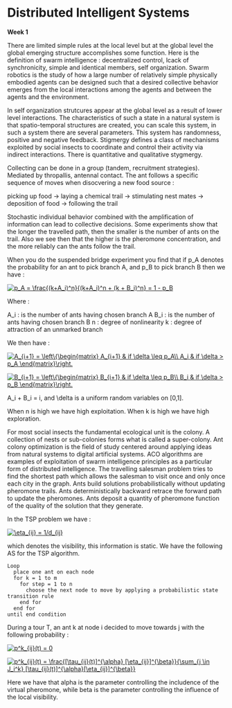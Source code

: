 # Distributed Intelligent Systems

**Week 1**

There are limited simple rules at the local level but at the global level the global emerging structure accomplishes some function. Here is the definition of swarm intelligence : decentralized control, lcack of synchronicity, simple and identical members, self organization. Swarm robotics is the study of how a large number of relatively simple physically embodied agents can be designed such that a desired collective behavior emerges from the local interactions among the agents and between the agents and the environment.

In self organization strutcures appear at the global level as a result of lower level interactions. The characteristics of such a state in a natural system is that spatio-temporal structures are created, you can scale this system, in such a system there are several parameters. This system has randomness, positive and negative feedback. Stigmergy defines a class of mechanisms exploited by social insects to coordinate and control their activity via indirect interactions. There is quantitative and qualitative stygmergy.

Collecting can be done in a group (tandem, recruitment strategies). Mediated by thropallis, antennal contact. The ant follows a specific sequence of moves when disocvering a new food source :

picking up food -> laying a chemical trail -> stimulating nest mates -> deposition of food -> following the trail

Stochastic individual behavior combined with the amplification of information can lead to collective decisions. Some experiments show that the longer the travelled path, then the smaller is the number of ants on the trail. Also we see then that the higher is the pheromone concentration, and the more reliably can the ants follow the trail.

When you do the suspended bridge experiment you find that if p_A denotes the probability for an ant to pick branch A, and p_B to pick branch B then we have :

<a href="https://www.codecogs.com/eqnedit.php?latex=p_A&space;=&space;\frac{(k&plus;A_i)^n}{(k&plus;A_i)^n&space;&plus;&space;(k&space;&plus;&space;B_i)^n}&space;=&space;1&space;-&space;p_B" target="_blank"><img src="https://latex.codecogs.com/gif.latex?p_A&space;=&space;\frac{(k&plus;A_i)^n}{(k&plus;A_i)^n&space;&plus;&space;(k&space;&plus;&space;B_i)^n}&space;=&space;1&space;-&space;p_B" title="p_A = \frac{(k+A_i)^n}{(k+A_i)^n + (k + B_i)^n} = 1 - p_B" /></a>

Where : 

A_i : is the number of ants having chosen branch A
B_i : is the number of ants having chosen branch B
n : degree of nonlinearity
k : degree of attraction of an unmarked branch

We then have :

<a href="https://www.codecogs.com/eqnedit.php?latex=A_{i&plus;1}&space;=&space;\left\{\begin{matrix}&space;A_{i&plus;1}&space;&&space;if&space;\delta&space;\leq&space;p_A\\&space;A_i&space;&&space;if&space;\delta&space;>&space;p_A&space;\end{matrix}\right." target="_blank"><img src="https://latex.codecogs.com/gif.latex?A_{i&plus;1}&space;=&space;\left\{\begin{matrix}&space;A_{i&plus;1}&space;&&space;if&space;\delta&space;\leq&space;p_A\\&space;A_i&space;&&space;if&space;\delta&space;>&space;p_A&space;\end{matrix}\right." title="A_{i+1} = \left\{\begin{matrix} A_{i+1} & if \delta \leq p_A\\ A_i & if \delta > p_A \end{matrix}\right." /></a>

<a href="https://www.codecogs.com/eqnedit.php?latex=B_{i&plus;1}&space;=&space;\left\{\begin{matrix}&space;B_{i&plus;1}&space;&&space;if&space;\delta&space;\leq&space;p_B\\&space;B_i&space;&&space;if&space;\delta&space;>&space;p_B&space;\end{matrix}\right." target="_blank"><img src="https://latex.codecogs.com/gif.latex?B_{i&plus;1}&space;=&space;\left\{\begin{matrix}&space;B_{i&plus;1}&space;&&space;if&space;\delta&space;\leq&space;p_B\\&space;B_i&space;&&space;if&space;\delta&space;>&space;p_B&space;\end{matrix}\right." title="B_{i+1} = \left\{\begin{matrix} B_{i+1} & if \delta \leq p_B\\ B_i & if \delta > p_B \end{matrix}\right." /></a>

A_i + B_i = i, and \delta is a uniform random variables on [0,1].

When n is high we have high exploitation. When k is high we have high exploration. 

For most social insects the fundamental ecological unit is the colony. A collection of nests or sub-colonies forms what is called a super-colony. Ant colony optimization is the field of study centered around applying ideas from natural systems to digital artificial systems. ACO algorithms are examples of exploitation of swarm intelligence principles as a particular form of distributed intelligence. The travelling salesman problem tries to find the shortest path which allows the salesman to visit once and only once each city in the graph. Ants build solutions probabilistically without updating pheromone trails. Ants deterministically backward retrace the forward path to update the pheromones. Ants deposit a quantity of pheromone function of the quality of the solution that they generate. 

In the TSP problem we have :

<a href="https://www.codecogs.com/eqnedit.php?latex=\eta_{ij}&space;=&space;1/d_{ij}" target="_blank"><img src="https://latex.codecogs.com/gif.latex?\eta_{ij}&space;=&space;1/d_{ij}" title="\eta_{ij} = 1/d_{ij}" /></a>

which denotes the visibility, this information is static. We have the following AS for the TSP algorithm.

```
Loop
  place one ant on each node
  for k = 1 to m
    for step = 1 to n
      choose the next node to move by applying a probabilistic state transition rule
    end for
  end for
until end condition
```

During a tour T, an ant k at node i decided to move towards j with the following probability :

<a href="https://www.codecogs.com/eqnedit.php?latex=p^k_{ij}(t)&space;=&space;0" target="_blank"><img src="https://latex.codecogs.com/gif.latex?p^k_{ij}(t)&space;=&space;0" title="p^k_{ij}(t) = 0" /></a>

<a href="https://www.codecogs.com/eqnedit.php?latex=p^k_{ij}(t)&space;=&space;\frac{[\tau_{ij}(t)]^{\alpha}&space;[\eta_{ij}]^{\beta}}{\sum_{j&space;\in&space;J_i^k}&space;[\tau_{ij}(t)]^{\alpha}[\eta_{ij}]^{\beta}}" target="_blank"><img src="https://latex.codecogs.com/gif.latex?p^k_{ij}(t)&space;=&space;\frac{[\tau_{ij}(t)]^{\alpha}&space;[\eta_{ij}]^{\beta}}{\sum_{j&space;\in&space;J_i^k}&space;[\tau_{ij}(t)]^{\alpha}[\eta_{ij}]^{\beta}}" title="p^k_{ij}(t) = \frac{[\tau_{ij}(t)]^{\alpha} [\eta_{ij}]^{\beta}}{\sum_{j \in J_i^k} [\tau_{ij}(t)]^{\alpha}[\eta_{ij}]^{\beta}}" /></a>

Here we have that alpha is the parameter controlling the includence of the virtual pheromone, while beta is the parameter controlling the influence of the local visibility. 
